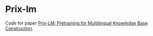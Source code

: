 # Prix-lm

Code for paper [Prix-LM: Pretraining for Multilingual Knowledge Base Construction](https://arxiv.org/abs/2110.08443).
